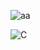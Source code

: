 ![aa](https://user-images.githubusercontent.com/66951820/206536190-10f95d8c-def6-479a-bce0-cb315f1769eb.gif)

![C](https://img.shields.io/badge/c-%2300599C.svg?style=for-the-badge&logo=c&logoColor=white)
